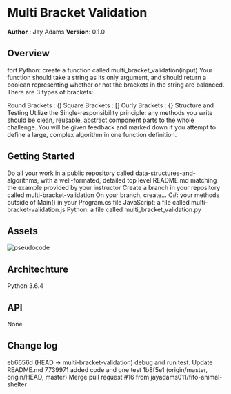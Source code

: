 # Multi Bracket Validation

**Author** : Jay Adams
**Version**: 0.1.0

## Overview
fort Python: create a function called multi_bracket_validation(input)
Your function should take a string as its only argument, and should return a boolean representing whether or not the brackets in the string are balanced. There are 3 types of brackets:

Round Brackets : ()
Square Brackets : []
Curly Brackets : {}
Structure and Testing
Utilize the Single-responsibility principle: any methods you write should be clean, reusable, abstract component parts to the whole challenge. You will be given feedback and marked down if you attempt to define a large, complex algorithm in one function definition.



## Getting Started
Do all your work in a public repository called data-structures-and-algorithms, with a well-formated, detailed top level README.md matching the example provided by your instructor
Create a branch in your repository called multi-bracket-validation
On your branch, create…
C#: your methods outside of Main() in your Program.cs file
JavaScript: a file called multi-bracket-validation.js
Python: a file called multi_bracket_validation.py

## Assets
![pseudocode](data-structures-and-algorithms/assets/multi_bracket_validation.jpg)



## Architechture
Python 3.6.4

## API
None

## Change log
eb6656d (HEAD -> multi-bracket-validation) debug and run test.  Update README.md
7739971 added code and one test
1b8f5e1 (origin/master, origin/HEAD, master) Merge pull request #16 from jayadams011/fifo-animal-shelter
